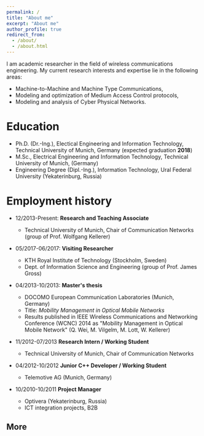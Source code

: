 ```yaml
---
permalink: /
title: "About me"
excerpt: "About me"
author_profile: true
redirect_from: 
  - /about/
  - /about.html
---
```


I am academic researcher in the field of wireless communications engineering. My current research interests and expertise lie in the following areas:
* Machine-to-Machine and Machine Type Communications,
* Modeling and optimization of Medium Access Control protocols,
* Modeling and analysis of Cyber Physical Networks.

Education
======
* Ph.D. (Dr.-Ing.), Electical Engineering and Information Technology, Technical University of Munich, Germany (expected graduation **2018**)
* M.Sc., Electrical Engineering and Information Technology, Technical University of Munich, (Germany)
* Engineering Degree (Dipl.-Ing.),  Information Technology, Ural Federal University (Yekaterinburg, Russia)

Employment history
======
* 12/2013-Present: **Research and Teaching Associate**
  * Technical University of Munich, Chair of Communication Networks (group of Prof. Wolfgang Kellerer)

* 05/2017-06/2017: **Visiting Researcher**
  * KTH Royal Institute of Technology (Stockholm, Sweden)
  * Dept. of Information Science and Engineering (group of Prof. James Gross)

* 04/2013-10/2013: **Master's thesis**
  * DOCOMO European Communication Laboratories (Munich, Germany)
  * Title: *Mobility Management in Optical Mobile Networks*
  * Results published in IEEE Wireless Communications and Networking Conference (WCNC) 2014 as "Mobility Management in Optical
Mobile Network" (Q. Wei, M. Vilgelm, M. Lott, W. Kellerer)

* 11/2012-07/2013 **Research Intern / Working Student**
  * Technical University of Munich, Chair of Communication Networks

* 04/2012-10/2012 **Junior C++ Developer / Working Student**
  * Telemotive AG (Munich, Germany)

* 10/2010-10/2011 **Project Manager**
  * Optivera (Yekaterinburg, Russia)
  * ICT integration projects, B2B
  
  
More
------
